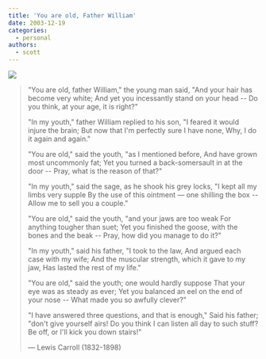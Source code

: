 ```yaml
---
title: 'You are old, Father William'
date: 2003-12-19
categories:
  - personal
authors:
  - scott
---
```


![](/images/blog-photos/father_william.gif)

> "You are old, father William," the young man said,
> "And your hair has become very white;
> And yet you incessantly stand on your head --
> Do you think, at your age, it is right?"
>
> "In my youth," father William replied to his son,
> "I feared it would injure the brain;
> But now that I'm perfectly sure I have none,
> Why, I do it again and again."
>
> "You are old," said the youth, "as I mentioned before,
> And have grown most uncommonly fat;
> Yet you turned a back-somersault in at the door --
> Pray, what is the reason of that?"
>
> "In my youth," said the sage, as he shook his grey locks,
> "I kept all my limbs very supple
> By the use of this ointment — one shilling the box --
> Allow me to sell you a couple."
>
> "You are old," said the youth, "and your jaws are too weak
> For anything tougher than suet;
> Yet you finished the goose, with the bones and the beak --
> Pray, how did you manage to do it?"
>
> "In my youth," said his father, "I took to the law,
> And argued each case with my wife;
> And the muscular strength, which it gave to my jaw,
> Has lasted the rest of my life."
>
> "You are old," said the youth; one would hardly suppose
> That your eye was as steady as ever;
> Yet you balanced an eel on the end of your nose --
> What made you so awfully clever?"
>
> "I have answered three questions, and that is enough,"
> Said his father; "don't give yourself airs!
> Do you think I can listen all day to such stuff?
> Be off, or I'll kick you down stairs!"
>
> — Lewis Carroll (1832-1898)
